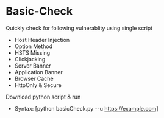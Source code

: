 # Basic-Check

Quickly check for following vulnerablity using single script

+ Host Header Injection
+ Option Method
+ HSTS Missing
+ Clickjacking
+ Server Banner
+ Application Banner
+ Browser Cache
+ HttpOnly & Secure



Download python script & run

+ Syntax: [python basicCheck.py --u https://example.com]
